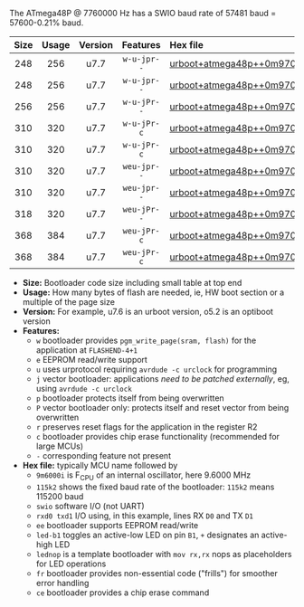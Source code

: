 The ATmega48P @ 7760000 Hz has a SWIO baud rate of 57481 baud = 57600-0.21% baud.

|Size|Usage|Version|Features|Hex file|
|:-:|:-:|:-:|:-:|:--|
|248|256|u7.7|`w-u-jpr--`|[urboot+atmega48p++0m9700i++++7k2_swio_rxd0_txd1_led+b5.hex](https://raw.githubusercontent.com/stefanrueger/urboot.hex/main/mcus/atmega48p/internal_oscillator/fint++0m9700_Hz/br++++7k2_bps/urboot+atmega48p++0m9700i++++7k2_swio_rxd0_txd1_led+b5.hex)|
|248|256|u7.7|`w-u-jpr--`|[urboot+atmega48p++0m9700i++++7k2_swio_rxd0_txd1_lednop.hex](https://raw.githubusercontent.com/stefanrueger/urboot.hex/main/mcus/atmega48p/internal_oscillator/fint++0m9700_Hz/br++++7k2_bps/urboot+atmega48p++0m9700i++++7k2_swio_rxd0_txd1_lednop.hex)|
|256|256|u7.7|`w-u-jPr--`|[urboot+atmega48p++0m9700i++++7k2_swio_rxd0_txd1.hex](https://raw.githubusercontent.com/stefanrueger/urboot.hex/main/mcus/atmega48p/internal_oscillator/fint++0m9700_Hz/br++++7k2_bps/urboot+atmega48p++0m9700i++++7k2_swio_rxd0_txd1.hex)|
|310|320|u7.7|`w-u-jPr-c`|[urboot+atmega48p++0m9700i++++7k2_swio_rxd0_txd1_led+b5_fr_ce.hex](https://raw.githubusercontent.com/stefanrueger/urboot.hex/main/mcus/atmega48p/internal_oscillator/fint++0m9700_Hz/br++++7k2_bps/urboot+atmega48p++0m9700i++++7k2_swio_rxd0_txd1_led+b5_fr_ce.hex)|
|310|320|u7.7|`w-u-jPr-c`|[urboot+atmega48p++0m9700i++++7k2_swio_rxd0_txd1_lednop_fr_ce.hex](https://raw.githubusercontent.com/stefanrueger/urboot.hex/main/mcus/atmega48p/internal_oscillator/fint++0m9700_Hz/br++++7k2_bps/urboot+atmega48p++0m9700i++++7k2_swio_rxd0_txd1_lednop_fr_ce.hex)|
|310|320|u7.7|`weu-jpr--`|[urboot+atmega48p++0m9700i++++7k2_swio_rxd0_txd1_ee_led+b5.hex](https://raw.githubusercontent.com/stefanrueger/urboot.hex/main/mcus/atmega48p/internal_oscillator/fint++0m9700_Hz/br++++7k2_bps/urboot+atmega48p++0m9700i++++7k2_swio_rxd0_txd1_ee_led+b5.hex)|
|310|320|u7.7|`weu-jpr--`|[urboot+atmega48p++0m9700i++++7k2_swio_rxd0_txd1_ee_lednop.hex](https://raw.githubusercontent.com/stefanrueger/urboot.hex/main/mcus/atmega48p/internal_oscillator/fint++0m9700_Hz/br++++7k2_bps/urboot+atmega48p++0m9700i++++7k2_swio_rxd0_txd1_ee_lednop.hex)|
|318|320|u7.7|`weu-jPr--`|[urboot+atmega48p++0m9700i++++7k2_swio_rxd0_txd1_ee.hex](https://raw.githubusercontent.com/stefanrueger/urboot.hex/main/mcus/atmega48p/internal_oscillator/fint++0m9700_Hz/br++++7k2_bps/urboot+atmega48p++0m9700i++++7k2_swio_rxd0_txd1_ee.hex)|
|368|384|u7.7|`weu-jPr-c`|[urboot+atmega48p++0m9700i++++7k2_swio_rxd0_txd1_ee_led+b5_fr_ce.hex](https://raw.githubusercontent.com/stefanrueger/urboot.hex/main/mcus/atmega48p/internal_oscillator/fint++0m9700_Hz/br++++7k2_bps/urboot+atmega48p++0m9700i++++7k2_swio_rxd0_txd1_ee_led+b5_fr_ce.hex)|
|368|384|u7.7|`weu-jPr-c`|[urboot+atmega48p++0m9700i++++7k2_swio_rxd0_txd1_ee_lednop_fr_ce.hex](https://raw.githubusercontent.com/stefanrueger/urboot.hex/main/mcus/atmega48p/internal_oscillator/fint++0m9700_Hz/br++++7k2_bps/urboot+atmega48p++0m9700i++++7k2_swio_rxd0_txd1_ee_lednop_fr_ce.hex)|

- **Size:** Bootloader code size including small table at top end
- **Usage:** How many bytes of flash are needed, ie, HW boot section or a multiple of the page size
- **Version:** For example, u7.6 is an urboot version, o5.2 is an optiboot version
- **Features:**
  + `w` bootloader provides `pgm_write_page(sram, flash)` for the application at `FLASHEND-4+1`
  + `e` EEPROM read/write support
  + `u` uses urprotocol requiring `avrdude -c urclock` for programming
  + `j` vector bootloader: applications *need to be patched externally*, eg, using `avrdude -c urclock`
  + `p` bootloader protects itself from being overwritten
  + `P` vector bootloader only: protects itself and reset vector from being overwritten
  + `r` preserves reset flags for the application in the register R2
  + `c` bootloader provides chip erase functionality (recommended for large MCUs)
  + `-` corresponding feature not present
- **Hex file:** typically MCU name followed by
  + `9m6000i` is F<sub>CPU</sub> of an internal oscillator, here 9.6000 MHz
  + `115k2` shows the fixed baud rate of the bootloader: `115k2` means 115200 baud
  + `swio` software I/O (not UART)
  + `rxd0 txd1` I/O using, in this example, lines RX `D0` and TX `D1`
  + `ee` bootloader supports EEPROM read/write
  + `led-b1` toggles an active-low LED on pin `B1`, `+` designates an active-high LED
  + `lednop` is a template bootloader with `mov rx,rx` nops as placeholders for LED operations
  + `fr` bootloader provides non-essential code ("frills") for smoother error handling
  + `ce` bootloader provides a chip erase command
